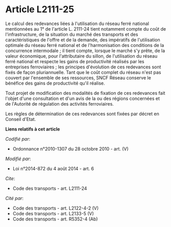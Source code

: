# Article L2111-25

Le calcul des redevances liées à l'utilisation du réseau ferré national mentionnées au 1° de l'article L. 2111-24 tient
notamment compte du coût de l'infrastructure, de la situation du marché des transports et des caractéristiques de l'offre et
de la demande, des impératifs de l'utilisation optimale du réseau ferré national et de l'harmonisation des conditions de la
concurrence intermodale ; il tient compte, lorsque le marché s'y prête, de la valeur économique, pour l'attributaire du
sillon, de l'utilisation du réseau ferré national et respecte les gains de productivité réalisés par les entreprises
ferroviaires ; les principes d'évolution de ces redevances sont fixés de façon pluriannuelle. Tant que le coût complet du
réseau n'est pas couvert par l'ensemble de ses ressources, SNCF Réseau conserve le bénéfice des gains de productivité qu'il
réalise. 

Tout projet de modification des modalités de fixation de ces redevances fait l'objet d'une consultation et d'un avis de la ou
des régions concernées et de l'Autorité de régulation des activités ferroviaires. 

Les règles de détermination de ces redevances sont fixées par décret en Conseil d'Etat.

**Liens relatifs à cet article**

_Codifié par_:

  - Ordonnance n°2010-1307 du 28 octobre 2010 - art. (V)

_Modifié par_:

  - Loi n°2014-872 du 4 août 2014 - art. 6

_Cite_:

  - Code des transports - art. L2111-24

_Cité par_:

  - Code des transports - art. L2122-4-2 (V)
  - Code des transports - art. L2133-5 (V)
  - Code des transports - art. R5352-4 (Ab)
